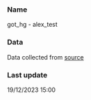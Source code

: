 ### Name

got_hg - alex_test


###  Data

Data collected from [source](https://raw.githubusercontent.com/pszufe/LTMSim.jl/master/data/got.hgf)

### Last update

19/12/2023 15:00